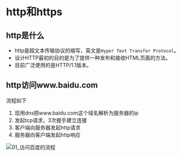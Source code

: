 # http和https

## http是什么

- http是超文本传输协议的缩写，英文是`Hyper Text Transfer Protocol`。
- 设计HTTP最初的目的是为了提供一种发布和接收HTML页面的方法。
- 目前广泛使用的是HTTP/1.1版本。

## http访问www.baidu.com

流程如下

1. 现用dns把www.baidu.com这个域名解析为服务器的ip
2. 发起tcp请求，3次握手建立连接
3. 客户端向服务器发起http请求
4. 服务器向客户端发起http响应

![01_访问百度的流程](https://raw.githubusercontent.com/LeoSirius/tc/master/tech_writting/%E8%AE%A1%E7%AE%97%E6%9C%BA%E7%BD%91%E7%BB%9C/http%E5%8D%8F%E8%AE%AE%E6%80%BB%E7%BB%93/01_%E8%AE%BF%E9%97%AE%E7%99%BE%E5%BA%A6%E7%9A%84%E6%B5%81%E7%A8%8B.jpg)
